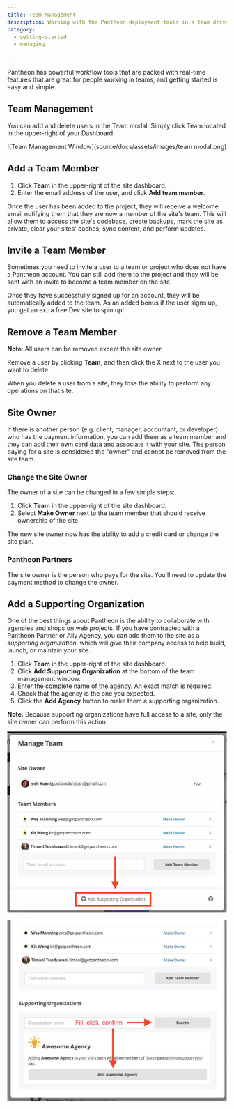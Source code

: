 ```yaml
---
title: Team Management
description: Working with the Pantheon deployment tools in a team driven environment.
category:
  - getting-started
  - managing

---
```


Pantheon has powerful workflow tools that are packed with real-time features that are great for people working in teams, and getting started is easy and simple.

## Team Management
You can add and delete users in the Team modal. Simply click Team located in the upper-right of your Dashboard.

![Team Management Window](source/docs/assets/images/team modal.png)


## Add a Team Member

1. Click **Team** in the upper-right of the site dashboard.
2. Enter the email address of the user, and click **Add team member**.


Once the user has been added to the project, they will receive a welcome email notifying them that they are now a member of the site's team. This will allow them to access the site's codebase, create backups, mark the site as private, clear your sites' caches, sync content, and perform updates.

## Invite a Team Member

Sometimes you need to invite a user to a team or project who does not have a Pantheon account. You can still add them to the project and they will be sent with an invite to become a team member on the site.

Once they have successfully signed up for an account, they will be automatically added to the team. As an added bonus if the user signs up, you get an extra free Dev site to spin up!


## Remove a Team Member

**Note**: All users can be removed except the site owner.

Remove a user by clicking **Team**, and then click the X next to the user you want to delete.

When you delete a user from a site, they lose the ability to perform any operations on that site.

## Site Owner
If there is another person (e.g. client, manager, accountant, or developer) who has the payment information, you can add them as a team member and they can add their own card data and associate it with your site. The person paying for a site is considered the "owner" and cannot be removed from the site team.

### Change the Site Owner

The owner of a site can be changed in a few simple steps:

1. Click **Team** in the upper-right of the site dashboard.
2. Select **Make Owner** next to the team member that should receive ownership of the site.

The new site owner now has the ability to add a credit card or change the site plan.

### Pantheon Partners
The site owner is the person who pays for the site. You'll need to update the payment method to change the owner.

## Add a Supporting Organization

One of the best things about Pantheon is the ability to collaborate with agencies and shops on web projects. If you have contracted with a Pantheon Partner or Ally Agency, you can add them to the site as a _supporting organization_, which will give their company access to help build, launch, or maintain your site.

1. Click **Team** in the upper-right of the site dashboard.
2. Click **Add Supporting Organization** at the bottom of the team management window.
3. Enter the complete name of the agency. An exact match is required.
4. Check that the agency is the one you expected.
5. Click the **Add Agency** button to make them a supporting organization.

**Note:** Because supporting organizations have full access to a site, only the site owner can perform this action.

 ![Add a supporting organization button](/source/docs/assets/images/multi_org1.jpg)

 ![Confirm supporting organization](/source/docs/assets/images/multi_org2.jpg)

